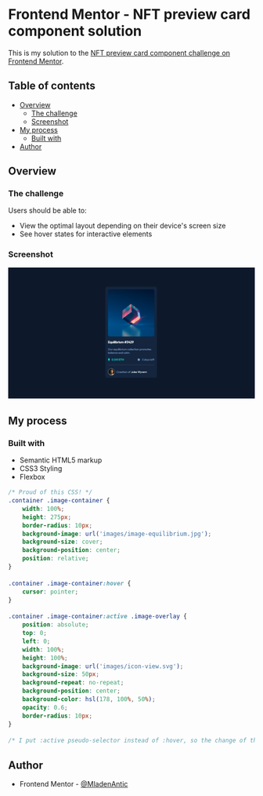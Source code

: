 # Frontend Mentor - NFT preview card component solution

This is my solution to the [NFT preview card component challenge on Frontend Mentor](https://www.frontendmentor.io/challenges/nft-preview-card-component-SbdUL_w0U).

## Table of contents

- [Overview](#overview)
  - [The challenge](#the-challenge)
  - [Screenshot](#screenshot)
- [My process](#my-process)
  - [Built with](#built-with)
- [Author](#author)

## Overview

### The challenge

Users should be able to:

- View the optimal layout depending on their device's screen size
- See hover states for interactive elements

### Screenshot

![](./Screenshot_1.png)

## My process

### Built with

- Semantic HTML5 markup
- CSS3 Styling
- Flexbox

```css
/* Proud of this CSS! */
.container .image-container {
    width: 100%;
    height: 275px;
    border-radius: 10px;
    background-image: url('images/image-equilibrium.jpg');
    background-size: cover;
    background-position: center;
    position: relative;
}

.container .image-container:hover {
    cursor: pointer;
}

.container .image-container:active .image-overlay {
    position: absolute;
    top: 0;
    left: 0;
    width: 100%;
    height: 100%;
    background-image: url('images/icon-view.svg');
    background-size: 50px;
    background-repeat: no-repeat;
    background-position: center;
    background-color: hsl(178, 100%, 50%);
    opacity: 0.6;
    border-radius: 10px;
}

/* I put :active pseudo-selector instead of :hover, so the change of the color text and image overlay appear when you click on the element instead when you hover (when you hover you will se a pointer cursor). */
```

## Author

- Frontend Mentor - [@MladenAntic](https://www.frontendmentor.io/profile/MladenAntic)
